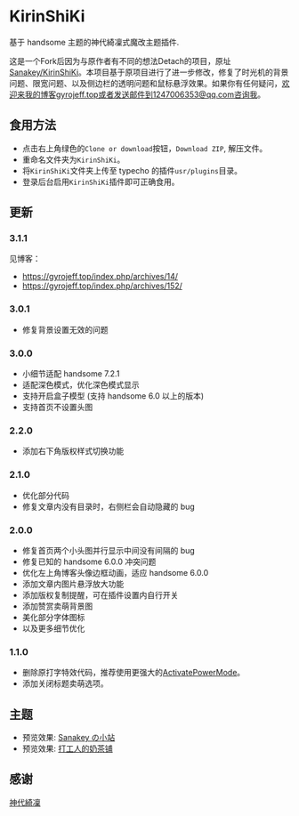 # KirinShiKi

基于 handsome 主题的神代綺凜式魔改主题插件.

这是一个Fork后因为与原作者有不同的想法Detach的项目，原址[Sanakey/KirinShiKi](https://github.com/Sanakey/KirinShiKi)。本项目基于原项目进行了进一步修改，修复了时光机的背景问题、限宽问题、以及侧边栏的透明问题和鼠标悬浮效果。如果你有任何疑问，欢迎来我的博客gyrojeff.top或者发送邮件到1247006353@qq.com咨询我。

## 食用方法

- 点击右上角绿色的`Clone or download`按钮，`Download ZIP`, 解压文件。
- 重命名文件夹为`KirinShiKi`。
- 将`KirinShiKi`文件夹上传至 typecho 的插件`usr/plugins`目录。
- 登录后台启用`KirinShiKi`插件即可正确食用。

## 更新

### 3.1.1

见博客：
- https://gyrojeff.top/index.php/archives/14/
- https://gyrojeff.top/index.php/archives/152/

### 3.0.1

- 修复背景设置无效的问题

### 3.0.0

- 小细节适配 handsome 7.2.1
- 适配深色模式，优化深色模式显示
- 支持开启盒子模型 (支持 handsome 6.0 以上的版本)
- 支持首页不设置头图

### 2.2.0

- 添加右下角版权样式切换功能

### 2.1.0

- 优化部分代码
- 修复文章内没有目录时，右侧栏会自动隐藏的 bug

### 2.0.0

- 修复首页两个小头图并行显示中间没有间隔的 bug
- 修复已知的 handsome 6.0.0 冲突问题
- 优化左上角博客头像边框动画，适应 handsome 6.0.0
- 添加文章内图片悬浮放大功能
- 添加版权复制提醒，可在插件设置内自行开关
- 添加赞赏卖萌背景图
- 美化部分字体图标
- 以及更多细节优化

### 1.1.0

- 删除原打字特效代码，推荐使用更强大的[ActivatePowerMode](https://github.com/AlanDecode/Typecho-Plugin-ActivatePowerMode)。
- 添加关闭标题卖萌选项。

## 主题

- 预览效果: [Sanakey の小站](https://keymoe.com)
- 预览效果: [打工人的奶茶铺](https://gyrojeff.top)

## 感谢

[神代綺凜](https://moe.best)

